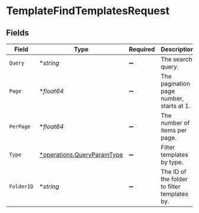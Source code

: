 # TemplateFindTemplatesRequest


## Fields

| Field                                                                   | Type                                                                    | Required                                                                | Description                                                             |
| ----------------------------------------------------------------------- | ----------------------------------------------------------------------- | ----------------------------------------------------------------------- | ----------------------------------------------------------------------- |
| `Query`                                                                 | **string*                                                               | :heavy_minus_sign:                                                      | The search query.                                                       |
| `Page`                                                                  | **float64*                                                              | :heavy_minus_sign:                                                      | The pagination page number, starts at 1.                                |
| `PerPage`                                                               | **float64*                                                              | :heavy_minus_sign:                                                      | The number of items per page.                                           |
| `Type`                                                                  | [*operations.QueryParamType](../../models/operations/queryparamtype.md) | :heavy_minus_sign:                                                      | Filter templates by type.                                               |
| `FolderID`                                                              | **string*                                                               | :heavy_minus_sign:                                                      | The ID of the folder to filter templates by.                            |